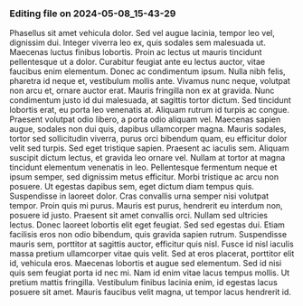 

### Editing file on 2024-05-08_15-43-29

Phasellus sit amet vehicula dolor. Sed vel augue lacinia, tempor leo vel, dignissim dui. Integer viverra leo ex, quis sodales sem malesuada ut. Maecenas luctus finibus lobortis. Proin ac lectus ut mauris tincidunt pellentesque ut a dolor. Curabitur feugiat ante eu lectus auctor, vitae faucibus enim elementum. Donec ac condimentum ipsum. Nulla nibh felis, pharetra id neque et, vestibulum mollis ante. Vivamus nunc neque, volutpat non arcu et, ornare auctor erat. Mauris fringilla non ex at gravida. Nunc condimentum justo id dui malesuada, at sagittis tortor dictum. Sed tincidunt lobortis erat, eu porta leo venenatis at.
Aliquam rutrum id turpis ac congue. Praesent volutpat odio libero, a porta odio aliquam vel. Maecenas sapien augue, sodales non dui quis, dapibus ullamcorper magna. Mauris sodales, tortor sed sollicitudin viverra, purus orci bibendum quam, eu efficitur dolor velit sed turpis. Sed eget tristique sapien. Praesent ac iaculis sem. Aliquam suscipit dictum lectus, et gravida leo ornare vel. Nullam at tortor at magna tincidunt elementum venenatis in leo. Pellentesque fermentum neque et ipsum semper, sed dignissim metus efficitur. Morbi tristique ac arcu non posuere. Ut egestas dapibus sem, eget dictum diam tempus quis. Suspendisse in laoreet dolor.
Cras convallis urna semper nisi volutpat tempor. Proin quis mi purus. Mauris est purus, hendrerit eu interdum non, posuere id justo. Praesent sit amet convallis orci. Nullam sed ultricies lectus. Donec laoreet lobortis elit eget feugiat. Sed sed egestas dui. Etiam facilisis eros non odio bibendum, quis gravida sapien rutrum. Suspendisse mauris sem, porttitor at sagittis auctor, efficitur quis nisl.
Fusce id nisl iaculis massa pretium ullamcorper vitae quis velit. Sed at eros placerat, porttitor elit id, vehicula eros. Maecenas lobortis et augue sed elementum. Sed id nisi quis sem feugiat porta id nec mi. Nam id enim vitae lacus tempus mollis. Ut pretium mattis fringilla. Vestibulum finibus lacinia enim, id egestas lacus posuere sit amet. Mauris faucibus velit magna, ut tempor lacus hendrerit id.


